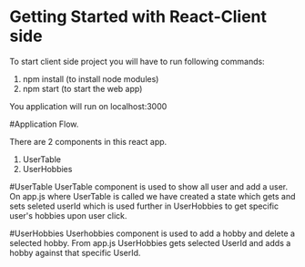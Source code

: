 # Getting Started with React-Client side

To start client side project you will have to run following commands:

1. npm install (to install node modules)
2. npm start (to start the web app)

You application will run on localhost:3000


#Application Flow.

There are 2 components in this react app. 

1. UserTable
2. UserHobbies

#UserTable
  UserTable component is used to show all user and add a user. 
  On app.js where UserTable is called we have created a state which gets and sets seleted userId which is used further in UserHobbies to get specific user's hobbies upon user click.
  
#UserHobbies
  Userhobbies component is used to add a hobby and delete a selected hobby.
  From app.js UserHobbies gets selected UserId and adds a hobby against that specific UserId. 
  

